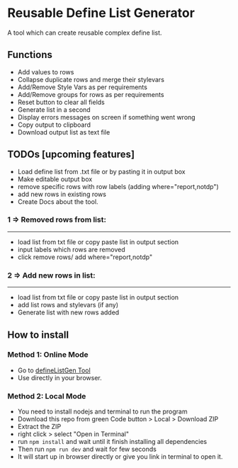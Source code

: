 # Reusable Define List Generator
A tool which can create reusable complex define list.

## Functions
- Add values to rows
- Collapse duplicate rows and merge their stylevars
- Add/Remove Style Vars as per requirements
- Add/Remove groups for rows as per requirements
- Reset button to clear all fields
- Generate list in a second
- Display errors messages on screen if something went wrong
- Copy output to clipboard
- Download output list as text file

## TODOs [upcoming features]
- Load define list from .txt file or by pasting it in output box
- Make editable output box
- remove specific rows with row labels (adding where="report,notdp")
- add new rows in existing rows
- Create Docs about the tool.


### 1 => Removed rows from list:
---------------------------------
- load list from txt file or copy paste list in output section
- input labels which rows are removed
- click remove rows/ add where="report,notdp"

### 2 => Add new rows in list:
--------------------------------
- load list from txt file or copy paste list in output section
- add list rows and stylevars (if any)
- Generate list with new rows added

## How to install
### Method 1: Online Mode
- Go to [defineListGen Tool](https://codak2.github.io/defineListGen/)
- Use directly in your browser.

### Method 2: Local Mode
- You need to install nodejs and terminal to run the program
- Download this repo from green Code button > Local > Download ZIP
- Extract the ZIP 
- right click > select "Open in Terminal"
- run `npm install` and wait until it finish installing all dependencies
- Then run `npm run dev` and wait for few seconds
- It will start up in browser directly or give you link in terminal to open it.
